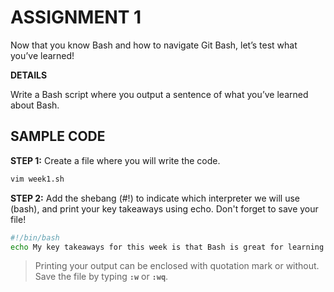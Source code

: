 # ASSIGNMENT 1
Now that you know Bash and how to navigate Git Bash, let’s test what you’ve learned!

**DETAILS**

Write a Bash script where you output a sentence of what you’ve learned about Bash.

## SAMPLE CODE
**STEP 1:**
Create a file where you will write the code.
```bash
vim week1.sh
```

**STEP 2:**
Add the shebang (#!) to indicate which interpreter we will use (bash), and print your key takeaways using echo. Don't forget to save your file!
```bash
#!/bin/bash
echo My key takeaways for this week is that Bash is great for learning DevOps!
```
> Printing your output can be enclosed with quotation mark or without. Save the file by typing **`:w`** or **`:wq`**.
